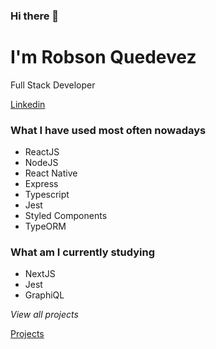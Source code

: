 ### Hi there 👋

# I'm Robson Quedevez

Full Stack Developer

[Linkedin](https://www.linkedin.com/in/robson-quedevez-de-alcantara/)

### What I have used most often nowadays

- ReactJS
- NodeJS
- React Native
- Express
- Typescript
- Jest
- Styled Components
- TypeORM

### What am I currently studying

- NextJS
- Jest
- GraphiQL

_View all projects_

[Projects](https://github.com/robsonquedevez?tab=repositories)
